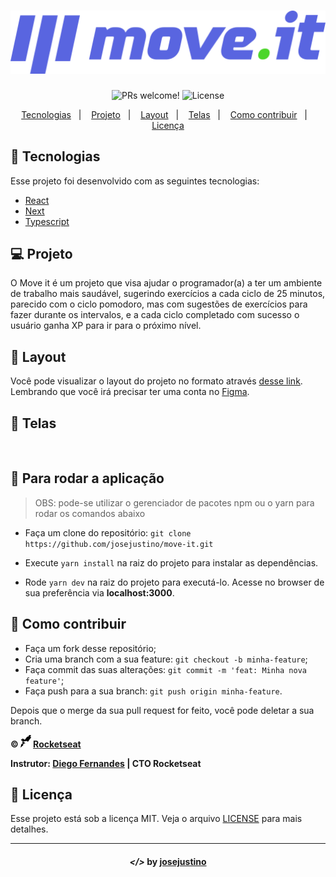<h1 align="center">
    <img alt="Move.it logo" src="readme-images/logo-full.svg" width="600px" />
</h1>

<p align="center">
 <img src="https://img.shields.io/static/v1?label=PRs&message=welcome&color=7159c1&labelColor=000000" alt="PRs welcome!" />

  <img alt="License" src="https://img.shields.io/static/v1?label=license&message=MIT&color=7159c1&labelColor=000000">
</p>

<p align="center">
  <a href="#rocket-tecnologias">Tecnologias</a>&nbsp;&nbsp;&nbsp;|&nbsp;&nbsp;&nbsp;
  <a href="#-projeto">Projeto</a>&nbsp;&nbsp;&nbsp;|&nbsp;&nbsp;&nbsp;
  <a href="#-layout">Layout</a>&nbsp;&nbsp;&nbsp;|&nbsp;&nbsp;&nbsp;
  <a href="#-telas">Telas</a>&nbsp;&nbsp;&nbsp;|&nbsp;&nbsp;&nbsp;
  <a href="#-como-contribuir">Como contribuir</a>&nbsp;&nbsp;&nbsp;|&nbsp;&nbsp;&nbsp;
  <a href="#memo-licença">Licença</a>
</p>

## :rocket: Tecnologias

Esse projeto foi desenvolvido com as seguintes tecnologias:

- [React](https://reactjs.org)
- [Next](https://nextjs.org/)
- [Typescript](https://www.typescriptlang.org/)

## 💻 Projeto

O Move it é um projeto que visa ajudar o programador(a) a ter um ambiente de trabalho mais saudável, sugerindo exercícios a cada ciclo de 25 minutos, parecido com o ciclo pomodoro, mas com sugestões de exercícios para fazer durante os intervalos, e a cada ciclo completado com sucesso o usuário ganha XP para ir para o próximo nível.

## 🔖 Layout

Você pode visualizar o layout do projeto no formato através [desse link](https://www.figma.com/file/8zvp1Dw1suVo2CkIz4Ir9b/Move.it-1.0?node-id=160%3A2761). Lembrando que você irá precisar ter uma conta no [Figma](http://figma.com/).

## 🌆 Telas

<p align="center">
    <img alt="" title="" src=".readme-images/print1.png">
    <img alt="" title="" src=".readme-images/print2.png">
    <img alt="" title="" src=".readme-images/print3.png">
    <img alt="" title="" src=".readme-images/print4.png">
</p>

## :car: Para rodar a aplicação

> OBS: pode-se utilizar o gerenciador de pacotes npm ou o yarn para rodar os comandos abaixo

- Faça um clone do repositório: ```git clone https://github.com/josejustino/move-it.git```

- Execute ```yarn install``` na raiz do projeto para instalar as dependências.

- Rode ```yarn dev``` na raiz do projeto para executá-lo. Acesse no browser de sua preferência via **localhost:3000**.

## 🤔 Como contribuir

- Faça um fork desse repositório;
- Cria uma branch com a sua feature: `git checkout -b minha-feature`;
- Faça commit das suas alterações: `git commit -m 'feat: Minha nova feature'`;
- Faça push para a sua branch: `git push origin minha-feature`.

Depois que o merge da sua pull request for feito, você pode deletar a sua branch.

**&copy; <img src="readme-images/rocketseat.svg" alt="rocketseat" height="20"> [Rocketseat](https://rocketseat.com.br/)**

**Instrutor: [Diego Fernandes](https://github.com/diego3g) | CTO Rocketseat**

## :memo: Licença

Esse projeto está sob a licença MIT. Veja o arquivo [LICENSE](LICENSE.md) para mais detalhes.

---

<h4 align="center"> <em>&lt;/&gt;</em> by <a href="https://github.com/josejustino" target="_blank">josejustino</a> </h4>
